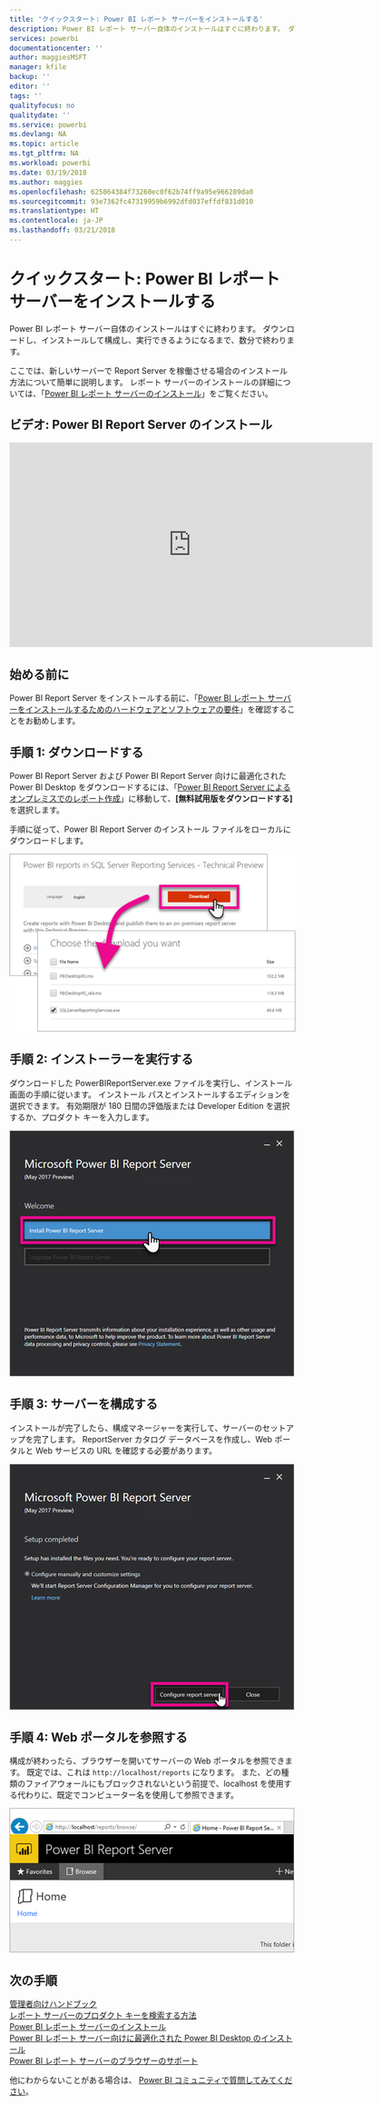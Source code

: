 ```yaml
---
title: 'クイックスタート: Power BI レポート サーバーをインストールする'
description: Power BI レポート サーバー自体のインストールはすぐに終わります。 ダウンロードし、インストールして構成し、実行できるようになるまで、数分で終わります。
services: powerbi
documentationcenter: ''
author: maggiesMSFT
manager: kfile
backup: ''
editor: ''
tags: ''
qualityfocus: no
qualitydate: ''
ms.service: powerbi
ms.devlang: NA
ms.topic: article
ms.tgt_pltfrm: NA
ms.workload: powerbi
ms.date: 03/19/2018
ms.author: maggies
ms.openlocfilehash: 625864384f73260ec0f62b74ff9a95e966289da0
ms.sourcegitcommit: 93e7362fc47319959b6992dfd037effdf831d010
ms.translationtype: HT
ms.contentlocale: ja-JP
ms.lasthandoff: 03/21/2018
---
```

# <a name="quickstart-install-power-bi-report-server"></a>クイックスタート: Power BI レポート サーバーをインストールする
Power BI レポート サーバー自体のインストールはすぐに終わります。 ダウンロードし、インストールして構成し、実行できるようになるまで、数分で終わります。

ここでは、新しいサーバーで Report Server を稼働させる場合のインストール方法について簡単に説明します。 レポート サーバーのインストールの詳細については、「[Power BI レポート サーバーのインストール](install-report-server.md)」をご覧ください。

## <a name="video-install-power-bi-report-server"></a>ビデオ: Power BI Report Server のインストール

<iframe width="640" height="360" src="https://www.youtube.com/embed/zacaEb9A4F0?showinfo=0" frameborder="0" allowfullscreen></iframe>

## <a name="before-you-begin"></a>始める前に
Power BI Report Server をインストールする前に、「[Power BI レポート サーバーをインストールするためのハードウェアとソフトウェアの要件](system-requirements.md)」を確認することをお勧めします。

## <a name="step-1-download"></a>手順 1: ダウンロードする

Power BI Report Server および Power BI Report Server 向けに最適化された Power BI Desktop をダウンロードするには、「[Power BI Report Server によるオンプレミスでのレポート作成](https://powerbi.microsoft.com/report-server/)」に移動して、**[無料試用版をダウンロードする]** を選択します。

手順に従って、Power BI Report Server のインストール ファイルをローカルにダウンロードします。 

![Power BI レポート サーバーのダウンロード](media/quickstart-install-report-server/download-pbireportserver.png)

## <a name="step-2-run-installer"></a>手順 2: インストーラーを実行する
ダウンロードした PowerBIReportServer.exe ファイルを実行し、インストール画面の手順に従います。 インストール パスとインストールするエディションを選択できます。 有効期限が 180 日間の評価版または Developer Edition を選択するか、プロダクト キーを入力します。

![Power BI レポート サーバーのインストール](media/quickstart-install-report-server/pbireportserver-install.png)

## <a name="step-3-configure-the-server"></a>手順 3: サーバーを構成する
インストールが完了したら、構成マネージャーを実行して、サーバーのセットアップを完了します。 ReportServer カタログ データベースを作成し、Web ポータルと Web サービスの URL を確認する必要があります。

![Power BI レポート サーバーの構成](media/quickstart-install-report-server/pbireportserver-configure.png)

## <a name="step-4-browse-to-web-portal"></a>手順 4: Web ポータルを参照する
構成が終わったら、ブラウザーを開いてサーバーの Web ポータルを参照できます。 既定では、これは `http://localhost/reports` になります。 また、どの種類のファイアウォールにもブロックされないという前提で、localhost を使用する代わりに、既定でコンピューター名を使用して参照できます。

![Power BI レポート サーバーの Web ポータル](media/quickstart-install-report-server/web-portal.png)

## <a name="next-steps"></a>次の手順
[管理者向けハンドブック](admin-handbook-overview.md)  
[レポート サーバーのプロダクト キーを検索する方法](find-product-key.md)  
[Power BI レポート サーバーのインストール](install-report-server.md)  
[Power BI レポート サーバー向けに最適化された Power BI Desktop のインストール](install-powerbi-desktop.md)  
[Power BI レポート サーバーのブラウザーのサポート](browser-support.md)

他にわからないことがある場合は、 [Power BI コミュニティで質問してみてください](https://community.powerbi.com/)。

